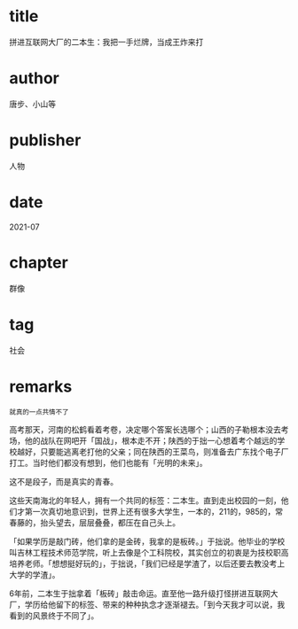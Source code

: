 # title
拼进互联网大厂的二本生：我把一手烂牌，当成王炸来打

# author
唐步、小山等

# publisher
人物

# date
2021-07

# chapter
群像

# tag
社会

# remarks
`就真的一点共情不了`


高考那天，河南的松鹤看着考卷，决定哪个答案长选哪个；山西的子勒根本没去考场，他的战队在网吧开「国战」，根本走不开；陕西的于拙一心想着考个越远的学校越好，只要能逃离老打他的父亲；同在陕西的王菜鸟，则准备去广东找个电子厂打工。当时他们都没有想到，他们也能有「光明的未来」。

 

这不是段子，而是真实的青春。

 

这些天南海北的年轻人，拥有一个共同的标签：二本生。直到走出校园的一刻，他们才第一次真切地意识到，世界上还有很多大学生，一本的，211的，985的，常春藤的，抬头望去，层层叠叠，都压在自己头上。

 

「如果学历是敲门砖，他们拿的是金砖，我拿的是板砖。」于拙说。他毕业的学校叫吉林工程技术师范学院，听上去像是个工科院校，其实创立的初衷是为技校职高培养老师。「想想挺好玩的」，于拙说，「我们已经是学渣了，以后还要去教没考上大学的学渣」。

 

6年前，二本生于拙拿着「板砖」敲击命运。直至他一路升级打怪拼进互联网大厂，学历给他留下的标签、带来的种种执念才逐渐褪去。「到今天我才可以说，我看到的风景终于不同了」。